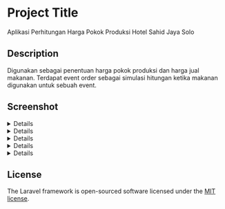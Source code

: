 # Project Title

Aplikasi Perhitungan Harga Pokok Produksi Hotel Sahid Jaya Solo

## Description

Digunakan sebagai penentuan harga pokok produksi dan harga jual makanan. Terdapat event order sebagai simulasi hitungan ketika makanan digunakan untuk sebuah event.

## Screenshot

<details>
![screencapture-127-0-0-1-8000-2022-05-27-13_17_41](https://user-images.githubusercontent.com/69185852/170642044-0d7ad5b2-7d16-4001-a45e-ffa9e15b7381.png)
</details>
<details>Home User
![1653633033111](https://user-images.githubusercontent.com/69185852/170643816-34614cd9-0fed-48e8-8ed4-84bab45d894d.png)
</details>
<details>Admin
![1653634359896](https://user-images.githubusercontent.com/69185852/170647064-7e6f457b-d203-4d9b-ba68-9c88744b1713.png)
</details>
<details>HPP Permakanan
![screencapture-127-0-0-1-8000-hpp-detail-2-2022-06-07-21_10_57](https://user-images.githubusercontent.com/69185852/173181396-46255050-bde0-41c6-88f1-fd527fb579af.png)
</details>
<details>Event Order
![screencapture-127-0-0-1-8000-event-detail-9-2022-06-07-22_41_24](https://user-images.githubusercontent.com/69185852/173181328-9e7f8f2f-711b-4522-acda-d9a76432ba99.png)
</details>

## License

The Laravel framework is open-sourced software licensed under the [MIT license](https://opensource.org/licenses/MIT).

